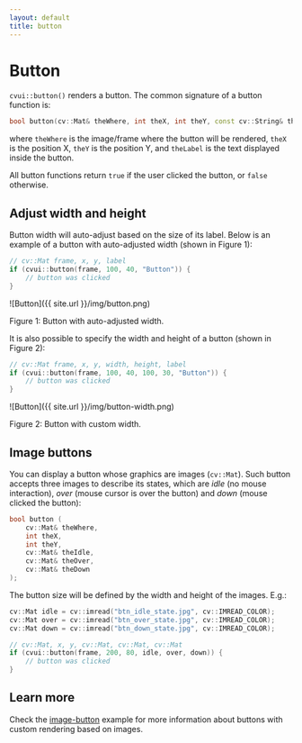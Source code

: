 ```yaml
---
layout: default
title: button
---
```


# Button

`cvui::button()` renders a button. The common signature of a button function is:

```cpp
bool button(cv::Mat& theWhere, int theX, int theY, const cv::String& theLabel)
```

where `theWhere` is the image/frame where the button will be rendered, `theX` is the position X, `theY` is the position Y, and `theLabel` is the text displayed inside the button.

All button functions return `true` if the user clicked the button, or `false` otherwise.

## Adjust width and height

Button width will auto-adjust based on the size of its label. Below is an example of a button with auto-adjusted width (shown in Figure 1):

```cpp
// cv::Mat frame, x, y, label
if (cvui::button(frame, 100, 40, "Button")) {
    // button was clicked
}
```

![Button]({{ site.url }}/img/button.png)
<p class="img-caption">Figure 1: Button with auto-adjusted width.</p>

It is also possible to specify the width and height of a button (shown in Figure 2):

```cpp
// cv::Mat frame, x, y, width, height, label
if (cvui::button(frame, 100, 40, 100, 30, "Button")) {
    // button was clicked
}
```

![Button]({{ site.url }}/img/button-width.png)
<p class="img-caption">Figure 2: Button with custom width.</p>

## Image buttons

You can display a button whose graphics are images (`cv::Mat`). Such button accepts three images to describe its states, which are _idle_ (no mouse interaction), _over_ (mouse cursor is over the button) and _down_ (mouse clicked the button):

```cpp
bool button (
    cv::Mat& theWhere,
    int theX,
    int theY,
    cv::Mat& theIdle,
    cv::Mat& theOver,
    cv::Mat& theDown
);
```

The button size will be defined by the width and height of the images. E.g.:

```cpp
cv::Mat idle = cv::imread("btn_idle_state.jpg", cv::IMREAD_COLOR);
cv::Mat over = cv::imread("btn_over_state.jpg", cv::IMREAD_COLOR);
cv::Mat down = cv::imread("btn_down_state.jpg", cv::IMREAD_COLOR);

// cv::Mat, x, y, cv::Mat, cv::Mat, cv::Mat
if (cvui::button(frame, 200, 80, idle, over, down)) {
    // button was clicked
}
```

## Learn more

Check the [image-button](https://github.com/Dovyski/cvui/tree/master/example/src/image-button) example for more information about buttons with custom rendering based on images.
